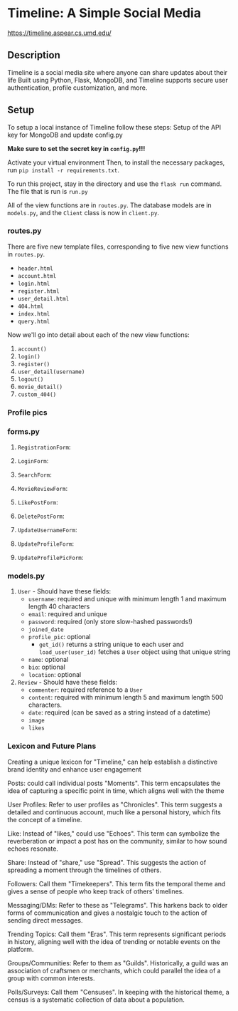 # Timeline: A Simple Social Media

<https://timeline.aspear.cs.umd.edu/>

## Description

Timeline is a social media site where anyone can share updates about their life
Built using Python, Flask, MongoDB, and Timeline supports secure user authentication, 
profile customization, and more.

## Setup

To setup a local instance of Timeline follow these steps:
Setup of the API key for MongoDB and update config.py

**Make sure to set the secret key in 
`config.py`!!!**

Activate your virtual environment
Then, to install the necessary packages, run `pip install -r requirements.txt`.

To run this project, stay in the directory and use the `flask run`
command. The file that is run is `run.py`

All of the view functions are in `routes.py`. The
database models are in `models.py`, and the `Client` class
is now in `client.py`.

### routes.py

There are five new template files, corresponding to five
new view functions
in `routes.py`.

- `header.html`
- `account.html`
- `login.html`
- `register.html`
- `user_detail.html`
- `404.html`
- `index.html`
- `query.html`

Now we'll go into detail about each of the new view functions:

1. `account()`
2. `login()`
3. `register()`
4. `user_detail(username)`
5. `logout()`
6. `movie_detail()`
7. `custom_404()`

### Profile pics

### forms.py

1. `RegistrationForm`:
2. `LoginForm`:

3. `SearchForm`:
4. `MovieReviewForm`:
5. `LikePostForm`:
6. `DeletePostForm`:

7. `UpdateUsernameForm`:
8. `UpdateProfileForm`:
9. `UpdateProfilePicForm`:

### models.py

1. `User` - Should have these fields:
   - `username`: required and unique with minimum length 1 and maximum length 40 characters
   - `email`: required and unique 
   - `password`: required (only store slow-hashed passwords!)
   - `joined_date`
   - `profile_pic`: optional
     - `get_id()` returns a string unique to each user and `load_user(user_id)` fetches a `User` object using that unique string
   - `name`: optional
   - `bio`: optional
   - `location`: optional
2. `Review` - Should have these fields:
   - `commenter`: required reference to a `User`
   - `content`: required with minimum length 5 and maximum length 500 characters.
   - `date`: required (can be saved as a string instead of a datetime)
   - `image`
   - `likes`

### Lexicon and Future Plans

Creating a unique lexicon for "Timeline," can help establish a distinctive brand identity and enhance user engagement

Posts: could call individual posts "Moments". This term encapsulates the idea of capturing a specific point in time, which aligns well with the theme

User Profiles: Refer to user profiles as "Chronicles". This term suggests a detailed and continuous account, much like a personal history, which fits the concept of a timeline.

Like: Instead of "likes,"  could use "Echoes". This term can symbolize the reverberation or impact a post has on the community, similar to how sound echoes resonate.

Share: Instead of "share," use "Spread". This suggests the action of spreading a moment through the timelines of others.

Followers: Call them "Timekeepers". This term fits the temporal theme and gives a sense of people who keep track of others' timelines.

Messaging/DMs: Refer to these as "Telegrams". This harkens back to older forms of communication and gives a nostalgic touch to the action of sending direct messages.

Trending Topics: Call them "Eras". This term represents significant periods in history, aligning well with the idea of trending or notable events on the platform.

Groups/Communities: Refer to them as "Guilds". Historically, a guild was an association of craftsmen or merchants, which could parallel the idea of a group with common interests.

Polls/Surveys: Call them "Censuses". In keeping with the historical theme, a census is a systematic collection of data about a population.